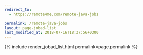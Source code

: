 ```yaml
---
redirect_to:
  - https://remote4me.com/remote-java-jobs

permalink: /remote-java-jobs
layout: page-jobad-list
last_modified_at: 2018-07-16T18:37:56+0300
---
```

{% include render_jobad_list.html permalink=page.permalink %}
